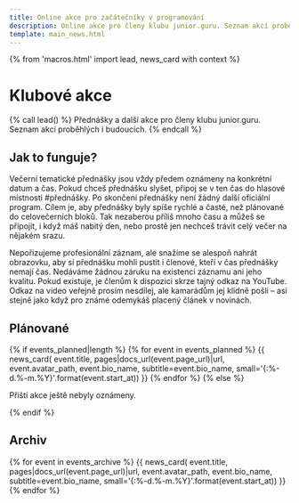 ```yaml
---
title: Online akce pro začátečníky v programování
description: Online akce pro členy klubu junior.guru. Seznam akcí proběhlých i budoucích. Přednášky, Q&A, AMA, webináře, a další.
template: main_news.html
---
```


{% from 'macros.html' import lead, news_card with context %}


# Klubové akce

{% call lead() %}
Přednášky a další akce pro členy klubu junior.guru. Seznam akcí proběhlých i budoucích.
{% endcall %}

## Jak to funguje?

Večerní tematické přednášky jsou vždy předem oznámeny na konkrétní datum a čas. Pokud chceš přednášku slyšet, připoj se v ten čas do hlasové místnosti #přednášky. Po skončení přednášky není žádný další oficiální program. Cílem je, aby přednášky byly spíše rychlé a časté, než plánované do celovečerních bloků. Tak nezaberou příliš mnoho času a můžeš se připojit, i když máš nabitý den, nebo prostě jen nechceš trávit celý večer na nějakém srazu.

Nepořizujeme profesionální záznam, ale snažíme se alespoň nahrát obrazovku, aby si přednášku mohli pustit i členové, kteří v čas přednášky nemají čas. Nedáváme žádnou záruku na existenci záznamu ani jeho kvalitu. Pokud existuje, je členům k dispozici skrze tajný odkaz na YouTube. Odkaz na video veřejně prosím nesdílej, ale kamarádům jej klidně pošli – asi stejně jako když pro známé odemykáš placený článek v novinách.

## Plánované

{% if events_planned|length %}
  {% for event in events_planned %}
    {{ news_card(
      event.title,
      pages|docs_url(event.page_url)|url,
      event.avatar_path,
      event.bio_name,
      subtitle=event.bio_name,
      small='{:%-d.%-m.%Y}'.format(event.start_at))
    }}
  {% endfor %}
{% else %}
<p>Příští akce ještě nebyly oznámeny.</p>
{% endif %}

## Archiv

{% for event in events_archive %}
  {{ news_card(
    event.title,
    pages|docs_url(event.page_url)|url,
    event.avatar_path,
    event.bio_name,
    subtitle=event.bio_name,
    small='{:%-d.%-m.%Y}'.format(event.start_at))
  }}
{% endfor %}

